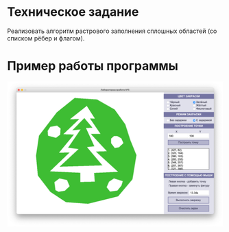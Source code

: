 # Техническое задание

Реализовать алгоритм растрового заполнения сплошных областей (со списком рёбер и флагом).

# Пример работы программы

![](https://github.com/kovkir/bmstu-cg-labs/raw/main/lab_5/example/example.png)
